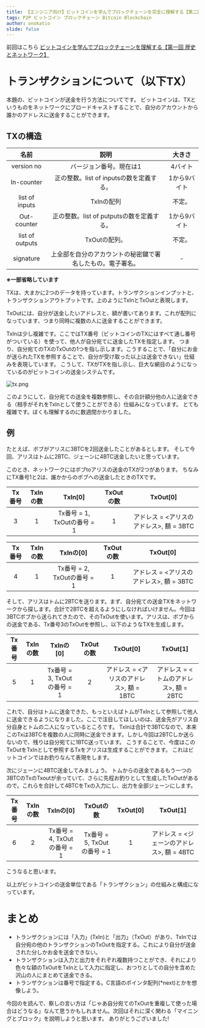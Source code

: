 ```yaml
---
title: 【エンジニア向け】ビットコインを学んでブロックチェーンを完全に理解する【第二回 トランザクション】
tags: P2P ビットコイン ブロックチェーン Bitcoin Blockchain
author: onokatio
slide: false
---
```

前回はこちら
[ビットコインを学んでブロックチェーンを理解する【第一回 歴史とネットワーク】](https://qiita.com/onokatio/items/04f23b7300dec7e287cb)

# トランザクションについて（以下TX）

本題の、ビットコインが送金を行う方法についてです。
ビットコインは、TXというものをネットワークにブロードキャストすることで、自分のアカウントから誰かのアドレスに送金することができます。

## TXの構造

|名前|説明|大きさ|
|:-:|:-:|:-:|
|version no|バージョン番号。現在は1|4バイト|
|In-counter|正の整数。list of inputsの数を定義する。|1から9バイト|
|list of inputs|TxInの配列|不定。|
|Out-counter|正の整数。list of putputsの数を定義する。|1から9バイト|
|list of outputs|TxOutの配列。|不定。|
|signature|上全部を自分のアカウントの秘密鍵で署名したもの。電子署名。| - |

**※一部省略しています**

TXは、大まかに2つのデータを持っています。トランザクションインプットと、トランザクションアウトプットです。上のようにTxInとTxOutと表現します。

TxOutには、自分が送金したいアドレスと、額が書いてあります。これが配列になっています、つまり同時に複数の人に送金することができます。

TxInは少し複雑です。ここではTX番号（ビットコインのTXにはすべて通し番号がついている）を使って、他人が自分宛てに送金したTXを指定します。
つまり、自分宛てのTXのTxOutの1つを指し示します。こうすることで、「自分にお金が送られたTXを参照することで、自分が受け取った以上は送金できない」仕組みを表現しています。
こうして、TXがTXを指し示し、巨大な網目のようになっているのがビットコインの送金システムです。

![tx.png](https://qiita-image-store.s3.amazonaws.com/0/154157/439601be-d47f-afcc-3406-19720778acb2.png)

このようにして、自分宛ての送金を複数参照し、その合計額分他の人に送金できる（相手がそれをTxInとして使うことができる）仕組みになっています。
とても複雑です。ぼくも理解するのに数週間かかりました。

## 例
たとえば、ボブがアリスに3BTCを2回送金したことがあるとします。
そして今回、アリスはトムに2BTC、ジェーンに4BTC送金したいと思っています。

このとき、ネットワークにはボブtoアリスの送金のTXが2つがあります。
ちなみにTX番号1と2は、誰かからのボブへの送金したときのTXです。

|Tx番号|TxInの数|TxIn[0]|TxOutの数|TxOut[0]|
|:-:|:-:|:-:|:-:|:-:|
|3|1|Tx番号 = 1, TxOutの番号 = 1|1|アドレス = <アリスのアドレス>, 額 = 3BTC|

|Tx番号|TxInの数|TxInの[0]|TxOutの数|TxOut[0]|
|:-:|:-:|:-:|:-:|:-:|
|4|1|Tx番号 = 2, TxOutの番号 = 1|1|アドレス = <アリスのアドレス>, 額 = 3BTC|

そして、アリスはトムに2BTCを送ります。まず、自分宛ての送金TXをネットワークから探します。合計で2BTCを超えるようにしなければいけません。今回は3BTCボブから送られてきたので、そのTxOutを使います。アリスは、ボブからの送金である、Tx番号3のTxOutを参照し、以下のようなTXを生成します。

|Tx番号|TxInの数|TxInの[0]|TxOutの数|TxOut[0]|TxOut[1]|
|:-:|:-:|:-:|:-:|:-:|:-:|
|5|1|Tx番号 = 3, TxOutの番号 = 1|2|アドレス = <アリスのアドレス>, 額 = 1BTC|アドレス = <トムのアドレス>, 額 = 2BTC|

これで、自分はトムに送金できた、もっといえばトムがTxInとして参照して他人に送金できるようになりました。ここで注目してほしいのは、送金先がアリス自分自身とトムの二人になっているところです。
TxInは合計で3BTCなので、本来このTxは3BTCを複数の人に同時に送金できます。しかし今回は2BTCしか送らないので、残りは自分宛てに1BTC送っています。
こうすることで、今度はこのTxOutをTxInとして参照するTxをアリスは生成することができます。
これはビットコインではお釣りなんて表現をします。

次にジェーンに4BTC送金してみましょう。
トムからの送金であるもう一つの3BTCのTxのTxoutが余っていて、さらに先程お釣りとして生成したTxOutがあるので。これらを合計して4BTCをTxの入力にし、出力を全部ジェーンにします。


|Tx番号|TxInの数|TxInの[0]|TxOutの数|TxOut[0]|TxOut[1]|
|:-:|:-:|:-:|:-:|:-:|:-:|
|6|2|Tx番号 = 4, TxOutの番号 = 1|Tx番号 = 5, TxOutの番号 = 1|1|アドレス = <ジェーンのアドレス>, 額 = 4BTC|


こうなると思います。

以上がビットコインの送金単位である「トランザクション」の仕組みと構成になっています。

# まとめ

- トランザクションには「入力」(TxIn)と「出力」（TxOut）があり、TxInでは自分宛の他のトランザクションのTxOutを指定する。これにより自分が送金された分しかお金を送金できない。
- トランザクションは入力と出力をそれぞれ複数持つことができ、それにより色々な額のTxOutをTxInとして入力に指定し、おつりとしての自分を含めた沢山の人にまとめて送金できる。
- トランザクションは番号で指定する。C言語のポインタ配列(*next)とかを想像しよう。


今回のを読んで、察しの言い方は「じゃあ自分宛てのTxOutを重複して使った場合はどうなる」なんて思うかもしれません。次回はそれに深く関わる「マイニングとブロック」を説明しようと思います。
ありがとうございました!

